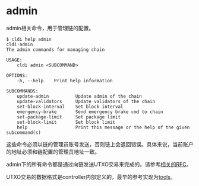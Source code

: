 # admin

admin相关命令，用于管理链的配置。

```plaintext
$ cldi help admin
cldi-admin
The admin commands for managing chain

USAGE:
    cldi admin <SUBCOMMAND>

OPTIONS:
    -h, --help    Print help information

SUBCOMMANDS:
    update-admin          Update admin of the chain
    update-validators     Update validators of the chain
    set-block-interval    Set block interval
    emergency-brake       Send emergency brake cmd to chain
    set-package-limit     Set package limit
    set-block-limit       Set block limit
    help                  Print this message or the help of the given subcommand(s)
```

这些命令必须以链的管理员账号发送，否则链上会返回错误。具体来说，当前账户的地址必须和链配置的管理员地址一致。

admin下的所有命令都是通过向链发送UTXO交易来完成的。请参考[相关的RFC](https://github.com/cita-cloud/rfcs/blob/master/rfcs/0002-technology/0002-technology.md#%E7%B3%BB%E7%BB%9F%E9%85%8D%E7%BD%AE)。

UTXO交易的数据格式是controller内部定义的，最早的参考实现为[tools](https://github.com/cita-cloud/tools)。
